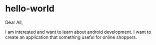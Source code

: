 # hello-world


Dear All,

I am interested and want to learn about android development. I want to create an application that something useful for online shoppers.
